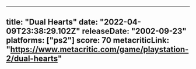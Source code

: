 
---
title: "Dual Hearts"
date: "2022-04-09T23:38:29.102Z"
releaseDate: "2002-09-23"
platforms: ["ps2"]
score: 70
metacriticLink: "https://www.metacritic.com/game/playstation-2/dual-hearts"
---
